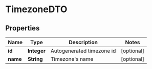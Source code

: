 
# TimezoneDTO

## Properties
Name | Type | Description | Notes
------------ | ------------- | ------------- | -------------
**id** | **Integer** | Autogenerated timezone id |  [optional]
**name** | **String** | Timezone&#39;s name |  [optional]



